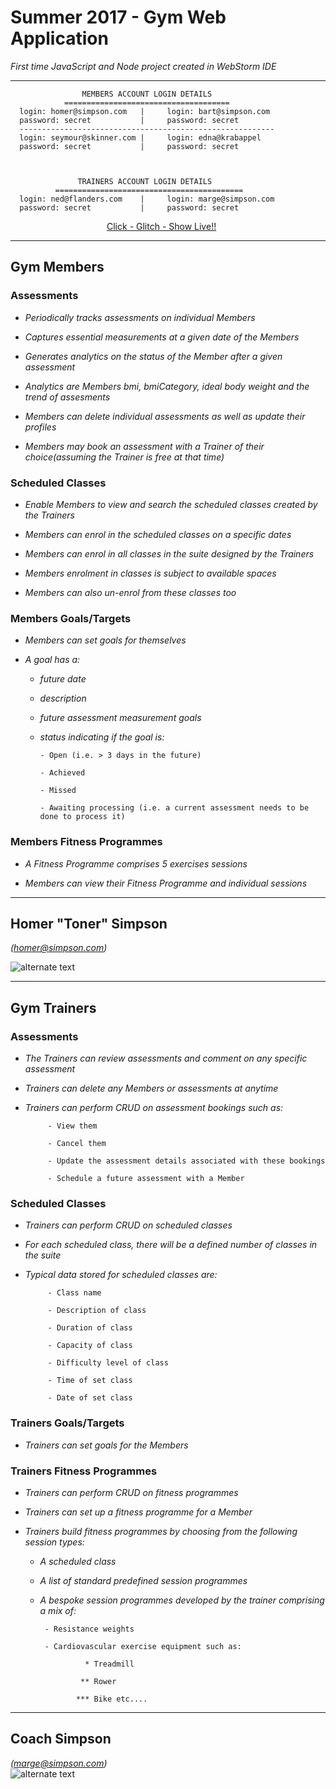 # Summer 2017 - Gym Web Application

_First time JavaScript and Node project created in WebStorm IDE_
***
                    MEMBERS ACCOUNT LOGIN DETAILS  
                =====================================
      login: homer@simpson.com   |     login: bart@simpson.com
      password: secret           |     password: secret
      ---------------------------------------------------------
      login: seymour@skinner.com |     login: edna@krabappel
      password: secret           |     password: secret
      
      
      
                   TRAINERS ACCOUNT LOGIN DETAILS  
              ==========================================
      login: ned@flanders.com    |     login: marge@simpson.com
      password: secret           |     password: secret


&emsp;&emsp;&emsp;&emsp;&emsp;&emsp;&emsp;&emsp;&emsp;&emsp;&emsp;<a href="https://glitch.com/edit/#!/gym-app?path=README.md:27:0">Click - Glitch - Show Live!!</a>

***

## Gym Members

### Assessments
- _Periodically tracks assessments on individual Members_

- _Captures essential measurements at a given date of the Members_

- _Generates analytics on the status of the Member after a given assessment_

- _Analytics are Members bmi, bmiCategory, ideal body weight and the trend of assesments_

- _Members can delete individual assessments as well as update their profiles_

- _Members may book an assessment	with a Trainer of their	choice(assuming	the	Trainer is free	at that time)_

### Scheduled Classes
- _Enable Members to view and search the scheduled classes created by the Trainers_

- _Members can enrol in the scheduled classes on a specific dates_

- _Members can enrol in	all	classes	in the suite designed by the Trainers_

- _Members enrolment in	classes	is subject to	available	spaces_

- _Members can also un-enrol from	these classes	too_

### Members Goals/Targets
- _Members can set goals for themselves_	

* _A goal has a:_

     - _future date_
  
     - _description_
  
     - _future assessment measurement goals_

     - _status indicating if the goal is:_
  
           - Open (i.e. > 3 days in the future)
     
           - Achieved
     
           - Missed
     
           - Awaiting processing (i.e. a current assessment needs to be done to process it)
  
### Members Fitness Programmes
  - _A Fitness Programme comprises 5 exercises sessions_
  
  - _Members can view their Fitness Programme and individual sessions_
 
 ***
 
## __Homer "Toner" Simpson__ 
_(homer@simpson.com)_


![alternate text](http://res.cloudinary.com/cloud101/image/upload/v1501779636/homer-simpson-muscles_sqsv2v.jpg) 

***

## Gym Trainers
### Assessments
- _The Trainers can review assessments and comment on any specific assessment_

- _Trainers can delete any Members or assessments at anytime_

- _Trainers can perform CRUD on assessment bookings such as:_

           - View them
            
           - Cancel them		
            
           - Update the assessment details associated with these bookings
            
           - Schedule a future assessment with a Member

### Scheduled Classes
- _Trainers can perform CRUD on scheduled classes_

- _For each scheduled class, there will be a defined number of classes in the suite_

- _Typical data stored for scheduled classes are:_

           - Class name
          
           - Description of class
          
           - Duration of class
          
           - Capacity of class
          
           - Difficulty level of class
          
           - Time of set class
          
           - Date of set class
 
### Trainers Goals/Targets
- _Trainers can set goals for the Members_

### Trainers Fitness Programmes
- _Trainers can perform CRUD on fitness programmes_

- _Trainers can set up a fitness programme for a Member_

- _Trainers build fitness programmes by choosing from the following session types:_

     - _A scheduled class_

     - _A list of standard predefined session programmes_
     
     - _A bespoke session programmes developed by the trainer comprising a mix of:_	
     
            - Resistance weights
                    
            - Cardiovascular exercise equipment such as:	
            
                     * Treadmill
                    
                    ** Rower
                    
                   *** Bike etc....	
***

## __Coach Simpson__

_(marge@simpson.com)_                 
 ![alternate text](http://res.cloudinary.com/cloud101/image/upload/v1500222855/info_vit8ea.png)

		   

     

	





